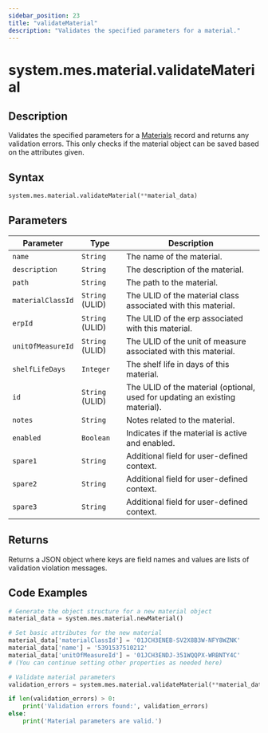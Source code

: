 ```yaml
---
sidebar_position: 23
title: "validateMaterial"
description: "Validates the specified parameters for a material."
---
```


# system.mes.material.validateMaterial

## Description

Validates the specified parameters for a [Materials](../../data-model/material-model/material) record and returns any validation errors.
This only checks if the material object can be saved based on the attributes given.

## Syntax

```python
system.mes.material.validateMaterial(**material_data)
```

## Parameters

| Parameter         | Type            | Description                                                                  |
| ----------------- | --------------- | ---------------------------------------------------------------------------- |
| `name`            | `String`        | The name of the material.                                                    |
| `description`     | `String`        | The description of the material.                                             |
| `path`            | `String`        | The path to the material.                                                    |
| `materialClassId` | `String` (ULID) | The ULID of the material class associated with this material.                |
| `erpId`           | `String` (ULID) | The ULID of the erp associated with this material.                           |
| `unitOfMeasureId` | `String` (ULID) | The ULID of the unit of measure associated with this material.               |
| `shelfLifeDays`   | `Integer`       | The shelf life in days of this material.                                     |
| `id`              | `String` (ULID) | The ULID of the material (optional, used for updating an existing material). |
| `notes`           | `String`        | Notes related to the material.                                               |
| `enabled`         | `Boolean`       | Indicates if the material is active and enabled.                             |
| `spare1`          | `String`        | Additional field for user-defined context.                                   |
| `spare2`          | `String`        | Additional field for user-defined context.                                   |
| `spare3`          | `String`        | Additional field for user-defined context.                                   |

## Returns

Returns a JSON object where keys are field names and values are lists of validation violation messages.

## Code Examples

```python
# Generate the object structure for a new material object
material_data = system.mes.material.newMaterial()

# Set basic attributes for the new material
material_data['materialClassId'] = '01JCH3ENEB-SV2X8B3W-NFY8WZNK'
material_data['name'] = '5391537510212'
material_data['unitOfMeasureId'] = '01JCH3ENDJ-351WQQPX-WRBNTY4C'
# (You can continue setting other properties as needed here)

# Validate material parameters
validation_errors = system.mes.material.validateMaterial(**material_data)

if len(validation_errors) > 0:
    print('Validation errors found:', validation_errors)
else:
    print('Material parameters are valid.')
```
